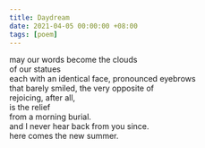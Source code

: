 ```yaml
---
title: Daydream
date: 2021-04-05 00:00:00 +08:00
tags: [poem]
---
```


may our words become the clouds  
of our statues  
each with an identical face, pronounced eyebrows   
that barely smiled, the very opposite of  
rejoicing, after all,  
is the relief  
from a morning burial.  
and I never hear back from you since.  
here comes the new summer.  
